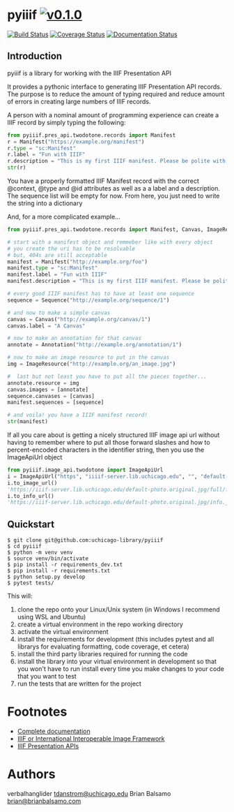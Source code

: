 # pyiiif [![v0.1.0](https://img.shields.io/badge/version-0.1.0-blue.svg)](https://github.com/uchicago-library/pyiiif/releases)

[![Build Status](https://travis-ci.org/uchicago-library/pyiiif.svg?branch=master)](https://travis-ci.org/uchicago-library/pyiiif) [![Coverage Status](https://coveralls.io/repos/github/uchicago-library/pyiiif/badge.svg?branch=master)](https://coveralls.io/github/uchicago-library/pyiiif?branch=master) [![Documentation Status](https://readthedocs.org/projects/uchicagolibrary-pyiiif/badge/?version=latest)](http://uchicagolibrary-pyiiif.readthedocs.io/en/latest/?badge=latest)

## Introduction

pyiiif is a library for working with the IIIF Presentation API 

It provides a pythonic interface to generating IIIF Presentation API records. The purpose is to reduce the amount of typing required and reduce amount of errors in creating large numbers of IIIF records. 

A person with a nominal amount of programming experience can create a IIIF record by simply typing the following:

```python
from pyiiif.pres_api.twodotone.records import Manifest
r = Manifest("https://example.org/manifest")
r.type = "sc:Manifest"
r.label = "Fun with IIIF"
r.description = "This is my first IIIF manifest. Please be polite with your criticism"
str(r)
```

You have a properly formatted IIIF Manifest record with the correct @context, @type and @id attributes as well as a a label and a description. The sequence list will be empty for now. From here, you just need to write the string into  a dictionary

And, for a more complicated example...

```python
from pyiiif.pres_api.twodotone.records import Manifest, Canvas, ImageResource, Annotation, Sequence

# start with a manifest object and remmeber like with every object 
# you create the uri has to be resolvable
# but, 404s are still acceptable
manifest = Manifest("http://example.org/foo")
manifest.type = "sc:Manifest"
manifest.label = "Fun with IIIF"
manifest.description = "This is my first IIIF manifest. Please be polite with your criticism"

# every good IIIF manifest has to have at least one sequence
sequence = Sequence("http://example.org/sequence/1")

# and now to make a simple canvas
canvas = Canvas("http://example.org/canvas/1")
canvas.label = "A Canvas"

# now to make an annotation for that canvas
annotate = Annotation("http://example.org/annotation/1")

# now to make an image resource to put in the canvas
img = ImageResource("http://example.org/an_image.jpg")

#  last but not least you have to put all the pieces together...
annotate.resource = img
canvas.images = [annotate]
sequence.canvases = [canvas]
manifest.sequences = [sequence]

# and voila! you have a IIIF manifest record!
str(manifest)
```

If all you care about is getting a nicely structured IIIF image api url without having to remember where to put all those forward slashes and how to percent-encoded characters in the identifier string, then you use the ImageApiUrl object

```python
from pyiiif.image_api.twodotone import ImageApiUrl
i = ImageApiUrl("https", "iiiif-server.lib.uchicago.edu", "", "default-photo.original.jpg")
i.to_image_url()
'https://iiif-server.lib.uchicago.edu/default-photo.original.jpg/full/full/0/default.jpg'
i.to_info_url()
'https://iiif-server.lib.uchicago.edu/default-photo.original.jpg/info.json'
```

## Quickstart

```shell
$ git clone git@github.com:uchicago-library/pyiiif
$ cd pyiiif
$ python -m venv venv
$ source venv/bin/activate
$ pip install -r requirements_dev.txt
$ pip install -r requirements.txt
$ python setup.py develop
$ pytest tests/
```

This will:

1. clone the repo onto your Linux/Unix system (in Windows I recommend using WSL and Ubuntu)
1. create a virtual environment in the repo working directory
1. activate the virtual environment
1. install the requirements for development (this includes pytest and all librarys for evaluating formatting, code coverage, et cetera)
1. install the third party libraries required for running the code
1. install the library into your virtual environment in development so that you won't have to run install every time you make changes to your code that you want to test
1. run the tests that are written for the project

# Footnotes
- [Complete documentation](https://uchicagolibrary-pyiiif.readthedocs.io)
- [IIIF or International Interoperable Image Framework](http://iiif.io/)
- [IIIF Presentation APIs](http://iiif.io/api/presentation/2.1/)

# Authors
verbalhanglider <tdanstrom@uchicago.edu>
Brian Balsamo <brian@brianbalsamo.com>
